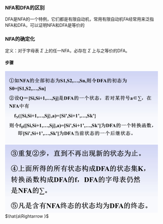 
### NFA和DFA的区别
DFA是NFA的一个特例，它们都是有限自动机，常用有限自动机FA经常用来泛指NFA和DFA，可以证明NFA和DFA是等价的


### NFA的确定化

定义：对于字母表 $\Sigma$ 上的任一NFA，必存在 $\Sigma$ 上与之等价的DFA。

#### 步骤
![](assets/Pasted%20image%2020241105164404.png)![](assets/Pasted%20image%2020241105164411.png)
$\hat{a\Rightarrow }$      